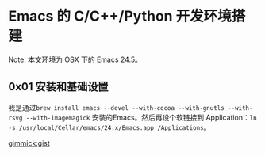 # Emacs 的 C/C++/Python 开发环境搭建

Note: 本文环境为 OSX 下的 Emacs 24.5。

## 0x01 安装和基础设置
我是通过`brew install emacs --devel --with-cocoa --with-gnutls --with-rsvg --with-imagemagick` 安装的Emacs。然后再设个软链接到 Application：`ln -s /usr/local/Cellar/emacs/24.x/Emacs.app /Applications`。

[gimmick:gist](Wilbeibi/7d4e92d6da25195cb1ab)
